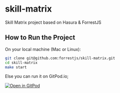 # skill-matrix

Skill Matrix project based on Hasura &amp; ForrestJS

## How to Run the Project

On your local machine (Mac or Linux):

```bash
git clone git@github.com:forrestjs/skill-matrix.git
cd skill-matrix
make start
```

Else you can run it on GitPod.io;

[![Open in GitPod](https://gitpod.io/button/open-in-gitpod.svg)](https://gitpod.io#https://github.com/forrestjs/skill-matrix)
